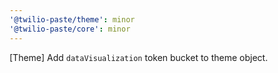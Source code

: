 ```yaml
---
'@twilio-paste/theme': minor
'@twilio-paste/core': minor
---
```


[Theme] Add `dataVisualization` token bucket to theme object.
